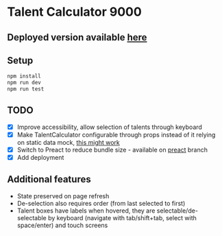 # Talent Calculator 9000

## Deployed version available [here](https://talent-calculator.vercel.app/)

## Setup

```bash
npm install
npm run dev
npm run test
```

## TODO

- [x] Improve accessibility, allow selection of talents through keyboard
- [x] Make TalentCalculator configurable through props instead of it relying on static data mock, [this might work](https://github.com/pmndrs/zustand/blob/main/docs/guides/initialize-state-with-props.md)
- [x] Switch to Preact to reduce bundle size - available on [preact](https://github.com/nowyDEV/talent-calculator/tree/preact) branch
- [x] Add deployment

## Additional features

- State preserved on page refresh
- De-selection also requires order (from last selected to first)
- Talent boxes have labels when hovered, they are selectable/de-selectable by keyboard (navigate with tab/shift+tab, select with space/enter) and touch screens
